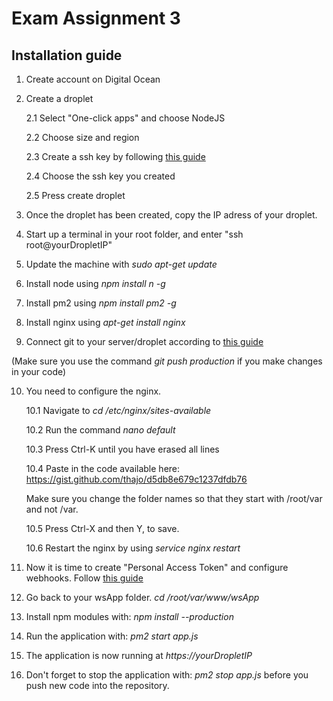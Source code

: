 # Exam Assignment 3
## Installation guide
1. Create account on Digital Ocean

2. Create a droplet

    2.1 Select "One-click apps" and choose NodeJS
    
    2.2 Choose size and region

    2.3 Create a ssh key by following [this guide](https://www.digitalocean.com/community/tutorials/how-to-use-ssh-keys-with-digitalocean-droplets)
    
    2.4 Choose the ssh key you created
    
    2.5 Press create droplet
    
3. Once the droplet has been created, copy the IP adress of your droplet.
    
4. Start up a terminal in your root folder, and enter "ssh root@yourDropletIP"
    
5. Update the machine with _sudo apt-get update_
    
6. Install node using _npm install n -g_ 
        
7. Install pm2 using _npm install pm2 -g_   

8. Install nginx using _apt-get install nginx_ 
    
9. Connect git to your server/droplet according to [this guide](https://github.com/1dv523/af222ug-examination-3/wiki/Connect-git-to-server-droplet)

(Make sure you use the command _git push production_ if you make changes in your code)

10. You need to configure the nginx. 
    
    10.1 Navigate to _cd /etc/nginx/sites-available_ 

    10.2 Run the command _nano default_

    10.3 Press Ctrl-K until you have erased all lines

    10.4 Paste in the code available here: https://gist.github.com/thajo/d5db8e679c1237dfdb76

    Make sure you change the folder names so that they start with /root/var and not /var.

    10.5 Press Ctrl-X and then Y, to save. 

    10.6 Restart the nginx by using _service nginx restart_

11. Now it is time to create "Personal Access Token" and configure webhooks. Follow [this guide](https://github.com/1dv523/af222ug-examination-3/wiki/Token-And-Webhooks)

11. Go back to your wsApp folder. _cd /root/var/www/wsApp_

12. Install npm modules with: _npm install --production_

13. Run the application with: _pm2 start app.js_

14. The application is now running at _https://yourDropletIP_ 

15. Don't forget to stop the application with: _pm2 stop app.js_ before you push new code into the repository.
